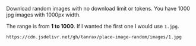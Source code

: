 Download random images with no download limit or tokens.
You have 1000 jpg images with 1000px width.

The range is from **1 to 1000**. If I wanted the first one I would use `1.jpg`.

```
https://cdn.jsdelivr.net/gh/tanrax/place-image-random/images/1.jpg
```
